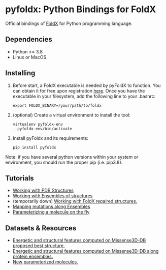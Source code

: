 # pyfoldx: Python Bindings for FoldX

Official bindings of [FoldX](http://foldxsuite.crg.eu/) for Python programming language.

## Dependencies

- Python >= 3.8
- Linux or MacOS
  
## Installing

1) Before start, a FoldX executable is needed by pyFoldX to function. You can obtain it for free upon registration [here](http://foldxsuite.crg.eu/). Once you have the  executable in your filesystem, add the following line to your .bashrc:

    ```
    export FOLDX_BINARY=/your/path/to/foldx
    ```

2) (optional) Create a virtual environment to install the tool:

    ```
    virtualenv pyfoldx-env
    . pyfoldx-env/bin/activate
    ```

3) Install pyFoldx and its requirements:

    ```
    pip install pyfoldx
    ```

Note: if you have several python versions within your system or environment, you should run the proper pip (i.e. pip3.8).

## Tutorials

- [Working with PDB Structures](https://github.com/leandroradusky/pyFoldX/blob/master/notebooks/StructureUsage.ipynb)
- [Working with Ensembles of structures](https://github.com/leandroradusky/pyFoldX/blob/master/notebooks/EnsembleStability.ipynb)
- (temporarily down) [Working with FoldX repaired structures.]()
- [Mapping mutations along Ensembles](https://github.com/leandroradusky/pyFoldX/blob/master/notebooks/EnsembleMutation.ipynb)
- [Parameterizing a molecule on the fly](https://github.com/leandroradusky/pyFoldX/blob/master/notebooks/paramX_AtomNames.ipynb)

## Datasets & Resources

- [Energetic and structural features computed on Missense3D-DB proposed best structure.](https://github.com/leandroradusky/pyfoldx/blob/master/notebooks/data/missense3d-benchmarking_PDBeKB_foldx.csv)
- [Energetic and structural features computed on Missense3D-DB along protein ensembles.](https://github.com/leandroradusky/pyfoldx/blob/master/notebooks/data/ensembles_mutations_foldx.csv)
- [New parameterized molecules.](https://github.com/leandroradusky/pyfoldx/tree/master/molecules)

